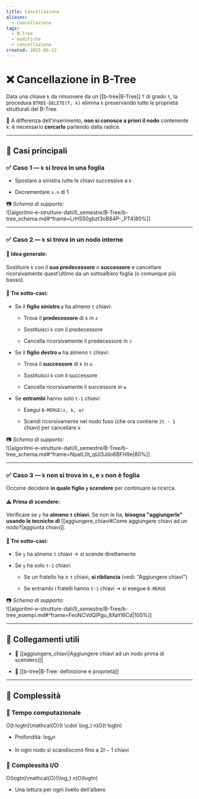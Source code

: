 ```yaml
---
title: Cancellazione
aliases:
  - Cancellazione
tags:
  - B-Tree
  - modifiche
  - cancellazione
created: 2025-06-12
---
```

# ❌ Cancellazione in B-Tree

Data una chiave `k` da rimuovere da un [[b-tree|B-Tree]] `T` di grado `t`, la procedura `BTREE-DELETE(T, k)` elimina `k` preservando tutte le proprietà strutturali del B-Tree.

📌 A differenza dell'inserimento, **non si conosce a priori il nodo** contenente `k`: è necessario **cercarlo** partendo dalla radice.

---
## 🔢 Casi principali

### ✅ Caso 1 — `k` si trova in una **foglia**

- Spostare a sinistra tutte le chiavi successive a `k`
    
- Decrementare `x.n` di 1
    

📷 _Schema di supporto:_  
![[algoritmi-e-strutture-dati/II_semestre/B-Tree/b-tree_schema.md#^frame=LrHS50gbzt3oB84P-_PT4|80%]]

---

### ✅ Caso 2 — `k` si trova in un **nodo interno**

#### 🔁 Idea generale:

Sostituire `k` con il **suo predecessore** o **successore** e cancellare ricorsivamente quest’ultimo da un sottoalbero foglia (o comunque più basso).

#### 🔨 Tre sotto-casi:

- Se il **figlio sinistro `z`** ha almeno `t` chiavi:
    
    - Trova il **predecessore** di `k` in `z`
        
    - Sostituisci `k` con il predecessore
        
    - Cancella ricorsivamente il predecessore in `z`
        
- Se il **figlio destro `w`** ha almeno `t` chiavi:
    
    - Trova il **successore** di `k` in `w`
        
    - Sostituisci `k` con il successore
        
    - Cancella ricorsivamente il successore in `w`
        
- Se **entrambi** hanno solo `t-1` chiavi:
    
    - Esegui `B-MERGE(z, k, w)`
        
    - Scendi ricorsivamente nel nodo fuso (che ora contiene `2t - 1` chiavi) per cancellare `k`
        

📷 _Schema di supporto:_  
![[algoritmi-e-strutture-dati/II_semestre/B-Tree/b-tree_schema.md#^frame=NpatL0t_qUI3Jdo6BFH9e|80%]]

---

### ✅ Caso 3 — `k` non si trova in `x`, e `x` non è foglia

Occorre decidere **in quale figlio `y` scendere** per continuare la ricerca.

#### ⚠️ Prima di scendere:

Verificare se `y` ha **almeno `t` chiavi**. Se non le ha, **bisogna "aggiungerle" usando le tecniche di** [[aggiungere_chiavi#Come aggiungere chiavi ad un nodo?|aggiunta chiavi]].

#### 🔨 Tre sotto-casi:

- Se `y` ha almeno `t` chiavi → si scende direttamente
    
- Se `y` ha solo `t-1` chiavi:
    
    - Se un fratello ha ≥ `t` chiavi, **si ribilancia** (vedi: "Aggiungere chiavi")
        
    - Se entrambi i fratelli hanno `t-1` chiavi → si esegue `B-MERGE`
        

📷 _Schema di supporto:_  
![[algoritmi-e-strutture-dati/II_semestre/B-Tree/b-tree_esempi.md#^frame=FeoNCVdQIPgu_8XaYl6Cd|100%]]

---

## 🔗 Collegamenti utili

- 📄 [[aggiungere_chiavi|Aggiungere chiavi ad un nodo prima di scenderci]]
    
- 📄 [[b-tree|B-Tree: definizione e proprietà]]


---

## 🧮 Complessità

### 🧠 Tempo computazionale

O(t⋅log⁡tn)\mathcal{O}(t \cdot \log_t n)O(t⋅logt​n)

- Profondità: $\log_t n$
    
- In ogni nodo si scandiscono fino a $2t - 1$ chiavi
    

### 💾 Complessità I/O

O(log⁡tn)\mathcal{O}(\log_t n)O(logt​n)

- Una lettura per ogni livello dell’albero